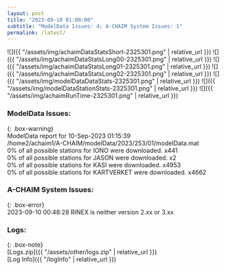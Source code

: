 ```yaml
---
layout: post
title: "2023-09-10 01:00:00"
subtitle: "ModelData Issues: 4; A-CHAIM System Issues: 1"
permalink: /latest/
---
```


![]({{ "/assets/img/achaimDataStatsShort-2325301.png" | relative_url }})
![]({{ "/assets/img/achaimDataStatsLong00-2325301.png" | relative_url }})
![]({{ "/assets/img/achaimDataStatsLong01-2325301.png" | relative_url }})
![]({{ "/assets/img/achaimDataStatsLong02-2325301.png" | relative_url }})
![]({{ "/assets/img/modelDataDataStats-2325301.png" | relative_url }})
![]({{ "/assets/img/modelDataStationStats-2325301.png" | relative_url }})
![]({{ "/assets/img/achaimRunTime-2325301.png" | relative_url }})


### ModelData Issues:  
  
{: .box-warning}  
 ModelData report for 10-Sep-2023 01:15:39   
 /home2/achaim1/A-CHAIM/modelData/2023/253/01/modelData.mat   
 0% of all possible stations for IONO were downloaded. x441   
 0% of all possible stations for JASON were downloaded. x2   
 0% of all possible stations for KASI were downloaded. x4953   
 0% of all possible stations for KARTVERKET were downloaded. x4662   
  
### A-CHAIM System Issues:  
  
{: .box-error}  
2023-09-10 00:48:28 RINEX is neither version 2.xx or 3.xx  

### Logs:  
  
{: .box-note}  
[Logs.zip]({{ "/assets/other/logs.zip" | relative_url }})  
[Log Info]({{ "/logInfo" | relative_url }})  
